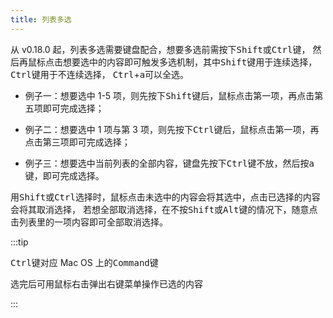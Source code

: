 ```yaml
---
title: 列表多选
---
```


从 v0.18.0 起，列表多选需要键盘配合，想要多选前需按下<kbd>Shift</kbd>或<kbd>Ctrl</kbd>键，
然后再鼠标点击想要选中的内容即可触发多选机制，其中<kbd>Shift</kbd>键用于连续选择，<kbd>Ctrl</kbd>键用于不连续选择，
<kbd>Ctrl</kbd>+<kbd>a</kbd>可以全选。

- 例子一：想要选中 1-5 项，则先按下<kbd>Shift</kbd>键后，鼠标点击第一项，再点击第五项即可完成选择；

- 例子二：想要选中 1 项与第 3 项，则先按下<kbd>Ctrl</kbd>键后，鼠标点击第一项，再点击第三项即可完成选择；

- 例子三：想要选中当前列表的全部内容，键盘先按下<kbd>Ctrl</kbd>键不放，然后按<kbd>a</kbd>键，即可完成选择。

用<kbd>Shift</kbd>或<kbd>Ctrl</kbd>选择时，鼠标点击未选中的内容会将其选中，点击已选择的内容会将其取消选择，
若想全部取消选择，在不按<kbd>Shift</kbd>或<kbd>Alt</kbd>键的情况下，随意点击列表里的一项内容即可全部取消选择。

:::tip

<kbd>Ctrl</kbd>键对应 Mac OS 上的<kbd>Command</kbd>键

选完后可用鼠标右击弹出右键菜单操作已选的内容

:::
